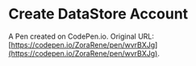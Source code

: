 # Create DataStore Account

A Pen created on CodePen.io. Original URL: [https://codepen.io/ZoraRene/pen/wvrBXJg](https://codepen.io/ZoraRene/pen/wvrBXJg).


